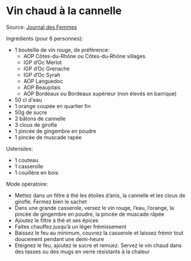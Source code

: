 # Vin chaud à la cannelle

Source: [Journal des Femmes](https://cuisine.journaldesfemmes.fr/recette/320385-vin-chaud)

Ingrédients (pour 6 personnes):

- 1 bouteille de vin rouge, de préférence:
  - AOP Côtes-du-Rhône ou Côtes-du-Rhône villages
  - IGP d’Oc Merlot
  - IGP d’Oc Grenache
  - IGP d’Oc Syrah
  - AOP Languedoc
  - AOP Beaujolais
  - AOP Bordeaux ou Bordeaux supérieur (non élevés en barrique)
- 50 cl d'eau
- 1 orange coupée en quartier fin
- 50g de sucre
- 2 bâtons de cannelle
- 3 clous de girofle
- 1 pincée de gingembre en poudre
- 1 pincée de muscade rapée

Ustensiles:

- 1 couteau
- 1 casserolle
- 1 couillère en bois

Mode opératoire:

- Mettez dans un filtre à thé les étoiles d’anis, la cannelle et les clous de girofle. Fermez bien le sachet
- Dans une grande casserole, versez le vin rouge, l’eau, l’orange, la pincée de gingembre en poudre, la pincée de muscade râpée
- Ajoutez le filtre à thé et ses épices
- Faites chauffez jusqu’à un léger frémissement
- Baissez le feu au minimum, couvrez la casserole et laissez frémir tout doucement pendant une demi-heure
- Eteignez le feu, ajoutez le sucre et remuez. Servez le vin chaud dans des tasses ou des mugs en verre résistants à la chaleur

